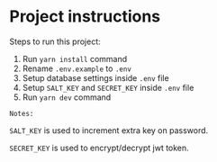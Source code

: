 # Project instructions

Steps to run this project:

1. Run `yarn install` command
2. Rename `.env.example` to `.env`
3. Setup database settings inside `.env` file
4. Setup `SALT_KEY` and `SECRET_KEY` inside `.env` file
5. Run `yarn dev` command

`Notes:`

`SALT_KEY` is used to increment extra key on password.

`SECRET_KEY` is used to encrypt/decrypt jwt token.
